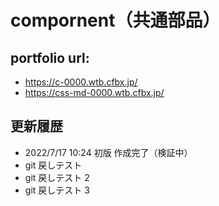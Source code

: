# compornent（共通部品）

## portfolio url:

- https://c-0000.wtb.cfbx.jp/
- https://css-md-0000.wtb.cfbx.jp/

## 更新履歴

- 2022/7/17 10:24 初版 作成完了（検証中）
- git 戻しテスト
- git 戻しテスト 2
- git 戻しテスト 3
